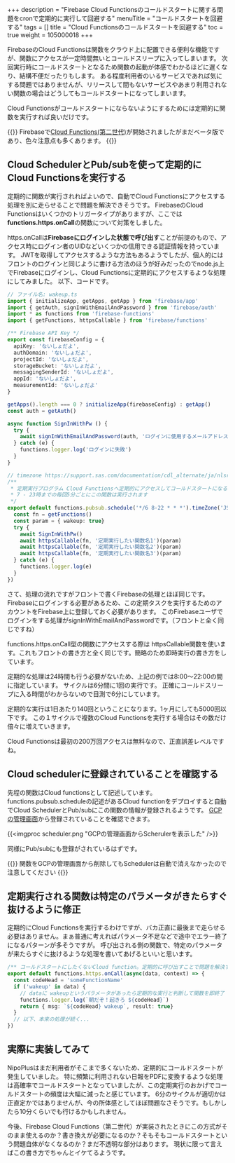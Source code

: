 +++
description = "Firebase Cloud Functionsのコールドスタートに関する問題をcronで定期的に実行して回避する"
menuTitle = "コールドスタートを回避する"
tags = []
title = "Cloud Functionsのコールドスタートを回避する"
toc = true
weight = 105000018
+++

FirebaseのCloud Functionsは関数をクラウド上に配置できる便利な機能ですが、関数にアクセスが一定時間無いとコールドスリープに入ってしまいます。
次回実行時にコールドスタートとなるため関数の起動が体感でわかるほどに遅くなり、結構不便だったりもします。
ある程度利用者のいるサービスであれば気にする問題ではありませんが、リリースして間もないサービスやあまり利用されない関数の場合はどうしてもコールドスタートになってしまいます。

Cloud Functionsがコールドスタートにならないようにするためには定期的に関数を実行すれば良いだけです。

{{<alice pos="right" icon="here">}}
Firebaseで[Cloud Functions(第二世代)](https://firebase.google.com/docs/functions/beta)が開始されましたがまだベータ版であり、色々注意点も多くあります。
{{</alice>}}

## Cloud SchedulerとPub/subを使って定期的にCloud Functionsを実行する

定期的に関数が実行されればよいので、自動でCloud Functionsにアクセスする処理を別に走らせることで問題を解決できそうです。
FirebaseのCloud Functionsはいくつかのトリガータイプがありますが、ここでは**functions.https.onCall**の関数について対策をしました。

https.onCallは**Firebaseにログインした状態で呼び出す**ことが前提のもので、アクセス時にログイン者のUIDなどいくつかの信用できる認証情報を持っています。
JWTを取得してアクセスするような方法もあるようでしたが、個人的にはフロントのログインと同じように書ける方法のほうが好みだったのでnode.js上でFirebaseにログインし、Cloud Functionsに定期的にアクセスするような処理にしてみました。
以下、コードです。

```typescript
// ファイル名: wakeup.ts
import { initializeApp, getApps, getApp } from 'firebase/app'
import { getAuth, signInWithEmailAndPassword } from 'firebase/auth'
import * as functions from 'firebase-functions'
import { getFunctions, httpsCallable } from 'firebase/functions'

/** Firebase API Key */
export const firebaseConfig = {
  apiKey: 'ないしょだよ',
  authDomain: 'ないしょだよ',
  projectId: 'ないしょだよ',
  storageBucket: 'ないしょだよ',
  messagingSenderId: 'ないしょだよ',
  appId: 'ないしょだよ',
  measurementId: 'ないしょだよ'
}

getApps().length === 0 ? initializeApp(firebaseConfig) : getApp()
const auth = getAuth()

async function SignInWithPw () {
  try {
    await signInWithEmailAndPassword(auth, 'ログインに使用するメールアドレス', 'パスワード')
  } catch (e) {
    functions.logger.log('ログインに失敗')
  }
}

// timezone https://support.sas.com/documentation/cdl_alternate/ja/nlsref/67964/HTML/default/p0ratl3impx458n1r8tme646jupm.htm
/**
 * 定期実行プログラム Cloud Functionsへ定期的にアクセスしてコールドスタートになることを防ぎます。
 * 7 - 23時までの毎回5分ごとにこの関数は実行されます
 */
export default functions.pubsub.schedule('*/6 8-22 * * *').timeZone('JST').onRun(async (context) => {
  const fn = getFunctions()
  const param = { wakeup: true}
  try {
    await SignInWithPw()
    await httpsCallable(fn, '定期実行したい関数名1')(param)
    await httpsCallable(fn, '定期実行したい関数名2')(param)
    await httpsCallable(fn, '定期実行したい関数名3')(param)
  } catch (e) {
    functions.logger.log(e)
  }
})

```

さて、処理の流れですがフロントで書くFirebaseの処理とほぼ同じです。
Firebaseにログインする必要があるため、この定期タスクを実行するためのアカウントをFirebase上に登録しておく必要があります。
このFirebaseユーザでログインをする処理がsignInWithEmailAndPasswordです。（フロントと全く同じですね）

functions.https.onCall型の関数にアクセスする際は httpsCallable関数を使います。これもフロントの書き方と全く同じです。簡略のため即時実行の書き方をしています。

定期的な処理は24時間も行う必要がないため、上記の例では8:00〜22:00の間に指定しています。
サイクルは6分間に1回の実行です。
正確にコールドスリープに入る時間がわからないので目測で6分にしています。

定期的な実行は1日あたり140回ということになります。1ヶ月にしても5000回以下です。
この１サイクルで複数のCloud Functionsを実行する場合はその数だけ倍々に増えていきます。

Cloud Functionsは最初の200万回アクセスは無料なので、正直誤差レベルですね。

## Cloud schedulerに登録されていることを確認する

先程の関数はCloud functionsとして記述しています。
functions.pubsub.scheduleの記述があるCloud functionをデプロイすると自動でCloud SchedulerとPub/subにこの関数の情報が登録されるようです。
[GCPの管理画面](https://console.cloud.google.com/cloudscheduler)から登録されていることを確認できます。

{{<imgproc scheduler.png "GCPの管理画面からScherulerを表示した" />}}

同様にPub/subにも登録がされているはずです。

{{<alice pos="right" icon="here">}}
関数をGCPの管理画面から削除してもSchedulerは自動で消えなかったので注意してください
{{</alice>}}

## 定期実行される関数は特定のパラメータがきたらすぐ抜けるように修正

定期的にCloud Functionsを実行するわけですが、バカ正直に最後まで走らせる必要はありません。まぁ普通に考えればパラメータ不足などで途中でエラー終了になるパターンが多そうですが。
呼び出される側の関数で、特定のパラメータが来たらすぐに抜けるような処理を書いてあげるといいと思います。

```typescript
/** コールドスタートにしたくないCloud function。定期的に呼び出すことで問題を解決する */
export default functions.https.onCall(async(data, context) => {
  const codeHead = 'someFunctionName'
  if ('wakeup' in data) {
    // dataに wakeupというパラメータがあったら定期的な実行と判断して関数を即終了
    functions.logger.log(`朝だぞ！起きろ ${codeHead}`)
    return { msg: `${codeHead} wakeup`, result: true}
  }
  // 以下、本来の処理が続く...
})

```

## 実際に実装してみて

NipoPlusはまだ利用者がそこまで多くないため、定期的にコールドスタートが発生していました。
特に頻繁に利用されない日報をPDFに変換するような処理は高確率でコールドスタートとなっていましたが、この定期実行のおかげでコールドスタートの頻度は大幅に減ったと感じています。
6分のサイクルが適切かは正直定かではありませんが、今の所体感としてほぼ問題なさそうです。もしかしたら10分くらいでも行けるかもしれません。

今後、Firebase Cloud Functions（第二世代）が実装されたときにこの方式がそのまま使えるのか？書き換えが必要になるのか？そもそもコールドスタートという問題自体がなくなるのか？まだ不透明な部分はあります。
現状に限って言えばこの書き方でちゃんとイケてるようです。
